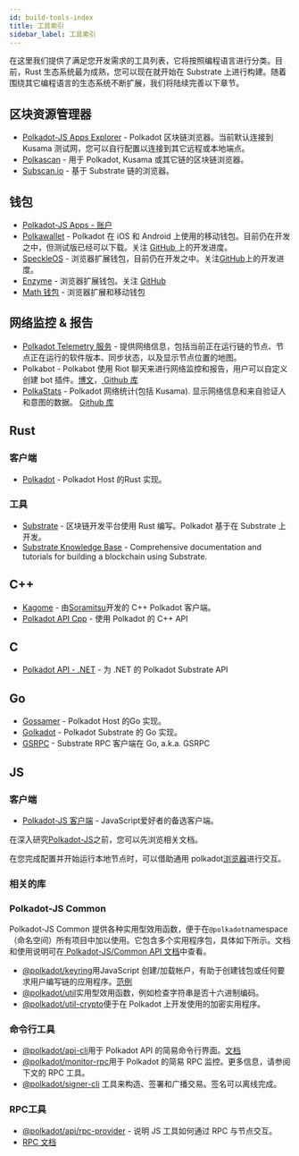 ```yaml
---
id: build-tools-index
title: 工具索引
sidebar_label: 工具索引
---
```


在这里我们提供了满足您开发需求的工具列表，它将按照编程语言进行分类。目前，Rust 生态系统最为成熟，您可以现在就开始在 Substrate 上进行构建。随着围绕其它编程语言的生态系统不断扩展，我们将陆续完善以下章节。

## 区块资源管理器

- [Polkadot-JS Apps Explorer](https://polkadot.js.org/apps/#/explorer) - Polkadot 区块链浏览器。当前默认连接到 Kusama 测试网，您可以自行配置以连接到其它远程或本地端点。
- [Polkascan](https://polkascan.io/) - 用于 Polkadot, Kusama 或其它链的区块链浏览器。
- [Subscan.io](https://subscan.io) - 基于 Substrate 链的浏览器。

## 钱包

- [Polkadot-JS Apps - 账户](https://polkadot.js.org/apps/#/accounts)
- [Polkawallet](https://polkawallet.io/) - Polkadot 在 iOS 和 Android 上使用的移动钱包。目前仍在开发之中，但测试版已经可以下载。关注 [ GitHub ](https://github.com/polkawallet-io/polkawallet-RN)上的开发进度。
- [SpeckleOS](https://www.speckleos.io/) - 浏览器扩展钱包，目前仍在开发之中。关注[GitHub](https://github.com/SpeckleOS/speckle-browser-extension)上的开发进度。
- [Enzyme](http://blockxlabs.com/) - 浏览器扩展钱包。关注 [GitHub](https://github.com/blockxlabs/enzyme/)
- [Math 钱包](https://www.mathwallet.org) - 浏览器扩展和移动钱包

## 网络监控 & 报告

- [Polkadot Telemetry 服务](https://telemetry.polkadot.io/) - 提供网络信息，包括当前正在运行链的节点、节点正在运行的软件版本、同步状态，以及显示节点位置的地图。
- Polkabot - Polkabot 使用 Riot 聊天来进行网络监控和报告，用户可以自定义创建 bot 插件。[博文](https://medium.com/polkadot-network/polkabot-a3dba18c20c8)，[ Github 库](https://gitlab.com/Polkabot/polkabot)
- [PolkaStats](https://polkastats.io/) - Polkadot 网络统计(包括 Kusama). 显示网络信息和来自验证人和意图的数据。 [ Github 库](https://github.com/Colm3na/polkastats-v2/)

## Rust

### 客户端

- [Polkadot](https://github.com/paritytech/polkadot) - Polkadot Host 的Rust 实现。

### 工具

- [Substrate](https://github.com/paritytech/substrate) - 区块链开发平台使用 Rust 编写。Polkadot 基于在 Substrate 上开发。
- [Substrate Knowledge Base](https://substrate.dev/docs/en/) - Comprehensive documentation and tutorials for building a blockchain using Substrate.

## C++

- [Kagome](https://github.com/soramitsu/kagome) - 由[Soramitsu](https://github.com/soramitsu)开发的 C++ Polkadot 客户端。
- [Polkadot API Cpp](https://github.com/usetech-llc/polkadot_api_cpp) - 使用 Polkadot 的 C++ API

## C

- [Polkadot API - .NET](https://github.com/usetech-llc/polkadot_api_dotnet) - 为 .NET 的 Polkadot Substrate API

## Go

- [Gossamer](https://github.com/ChainSafe/gossamer) - Polkadot Host 的Go 实现。
- [Golkadot](https://github.com/opennetsys/golkadot) - Polkadot Substrate 的 Go 实现。
- [GSRPC](https://github.com/centrifuge/go-substrate-rpc-client/) - Substrate RPC 客户端在 Go, a.k.a. GSRPC

## JS

### 客户端

- [Polkadot-JS 客户端](https://github.com/polkadot-js/client) - JavaScript爱好者的备选客户端。

在深入研究[Polkadot-JS](https://polkadot.js.org)之前，您可以先浏览相关文档。

在您完成配置并开始运行本地节点时，可以借助通用 polkadot[浏览器](https://polkadot.js.org/apps/#/explorer)进行交互。

### 相关的库

### Polkadot-JS Common

Polkadot-JS Common 提供各种实用型效用函数，便于在`@polkadot`namespace（命名空间）所有项目中加以使用。它包含多个实用程序包，具体如下所示。文档和使用说明可在[ Polkadot-JS/Common API 文档](https://polkadot.js.org/common/)中查看。

- [@polkadot/keyring](https://polkadot.js.org/common/keyring/)用JavaScript 创建/加载帐户，有助于创建钱包或任何要求用户编写链的应用程序。[范例](https://polkadot.js.org/common/examples/keyring/)
- [@polkadot/util](https://polkadot.js.org/common/util/)实用型效用函数，例如检查字符串是否十六进制编码。
- [@polkadot/util-crypto](https://polkadot.js.org/common/util-crypto/)便于在 Polkadot 上开发使用的加密实用程序。

### 命令行工具

- [@polkadot/api-cli](https://github.com/polkadot-js/tools/tree/master/packages/api-cli)用于 Polkadot API 的简易命令行界面。[文档](https://polkadot.js.org/api/api/)
- [@polkadot/monitor-rpc](https://github.com/polkadot-js/tools/tree/master/packages/monitor-rpc)用于 Polkadot 的简易 RPC 监控。更多信息，请参阅下文的 RPC 工具。
- [@polkadot/signer-cli](https://github.com/polkadot-js/tools/tree/master/packages/signer-cli) 工具来构造、签署和广播交易。签名可以离线完成。

### RPC工具

- [@polkadot/api/rpc-provider](https://github.com/polkadot-js/api/tree/master/packages/rpc-provider) - 说明 JS 工具如何通过 RPC 与节点交互。
- [RPC 文档](https://polkadot.js.org/api/substrate/rpc.html)
